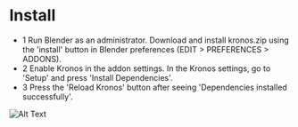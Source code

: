 # Install

<!-- 3 step install: -->

- 1   Run Blender as an administrator. Download and install kronos.zip using the 'install' button in Blender preferences (EDIT > PREFERENCES > ADDONS).
&NewLine;  
&NewLine;
- 2    Enable Kronos in the addon settings. In the Kronos settings, go to 'Setup' and press 'Install Dependencies'.
&NewLine;  
&NewLine;
- 3    Press the 'Reload Kronos' button after seeing 'Dependencies installed successfully'.

![Alt Text](gifs/maybe.gif)

